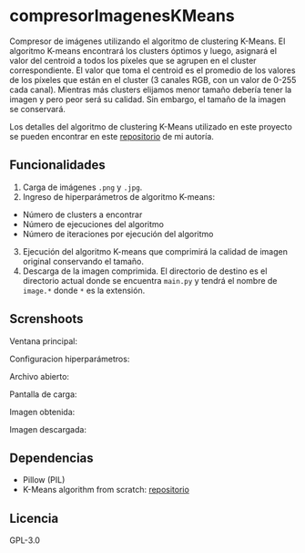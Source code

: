 # compresorImagenesKMeans
Compresor de imágenes utilizando el algoritmo de clustering K-Means. El algoritmo K-means encontrará los clusters óptimos y luego, asignará el valor del centroid a todos los píxeles que se agrupen en el cluster correspondiente. El valor que toma el centroid es el promedio de los valores de los píxeles que están en el cluster (3 canales RGB, con un valor de 0-255 cada canal). Mientras más clusters elijamos menor tamaño debería tener la imagen y pero peor será su calidad. Sin embargo, el tamaño de la imagen se conservará.

Los detalles del algoritmo de clustering K-Means utilizado en este proyecto se pueden encontrar en este [repositorio](https://github.com/squirogar/Clustering_algorithm) de mi autoría.

## Funcionalidades
1. Carga de imágenes `.png` y `.jpg`.
2. Ingreso de hiperparámetros de algoritmo K-means:
- Número de clusters a encontrar
- Número de ejecuciones del algoritmo
- Número de iteraciones por ejecución del algoritmo
3. Ejecución del algoritmo K-means que comprimirá la calidad de imagen original conservando el tamaño.
4. Descarga de la imagen comprimida. El directorio de destino es el directorio actual donde se encuentra `main.py` y tendrá el nombre de `image.*` donde `*` es la extensión.

## Screnshoots
Ventana principal:


Configuracion hiperparámetros:


Archivo abierto:


Pantalla de carga:


Imagen obtenida:


Imagen descargada:


## Dependencias
- Pillow (PIL)
- K-Means algorithm from scratch: [repositorio](https://github.com/squirogar/Clustering_algorithm)

## Licencia
GPL-3.0